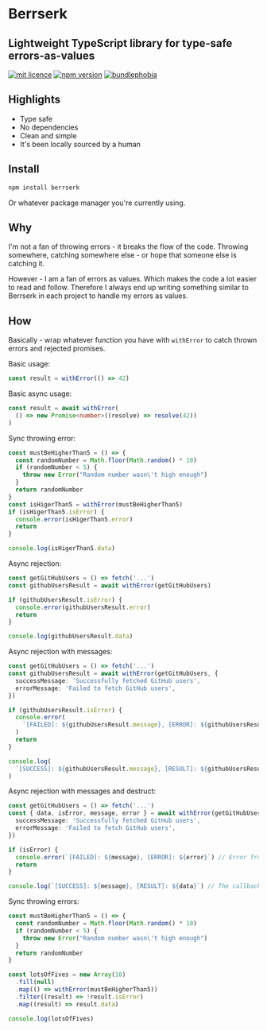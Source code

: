# Berrserk

## Lightweight TypeScript library for type-safe errors-as-values

[![mit licence](https://img.shields.io/dub/l/vibe-d.svg?style=for-the-badge)](https://github.com/ntwigs/berrserk/blob/main/LICENSE)
[![npm version](https://img.shields.io/npm/v/berrserk?style=for-the-badge)](https://www.npmjs.org/package/berrserk)
[![bundlephobia](https://img.shields.io/bundlephobia/minzip/berrserk?label=size&style=for-the-badge)](https://bundlephobia.com/result?p=berrserk)

## Highlights

- Type safe
- No dependencies
- Clean and simple
- It's been locally sourced by a human

## Install

```sh
npm install berrserk
```

Or whatever package manager you're currently using.

## Why

I'm not a fan of throwing errors - it breaks the flow of the code. Throwing somewhere, catching somewhere else - or hope that someone else is catching it.

However - I am a fan of errors as values. Which makes the code a lot easier to read and follow. Therefore I always end up writing something similar to Berrserk in each project to handle my errors as values.

## How

Basically - wrap whatever function you have with `withError` to catch thrown errors and rejected promises.

Basic usage:

```ts
const result = withError(() => 42)
```

Basic async usage:

```ts
const result = await withError(
  () => new Promise<number>((resolve) => resolve(42))
)
```

Sync throwing error:

```ts
const mustBeHigherThan5 = () => {
  const randomNumber = Math.floor(Math.random() * 10)
  if (randomNumber < 5) {
    throw new Error("Random number wasn\'t high enough")
  }
  return randomNumber
}
const isHigerThan5 = withError(mustBeHigherThan5)
if (isHigerThan5.isError) {
  console.error(isHigerThan5.error)
  return
}

console.log(isHigerThan5.data)
```

Async rejection:

```ts
const getGitHubUsers = () => fetch('...')
const githubUsersResult = await withError(getGitHubUsers)

if (githubUsersResult.isError) {
  console.error(githubUsersResult.error)
  return
}

console.log(githubUsersResult.data)
```

Async rejection with messages:

```ts
const getGitHubUsers = () => fetch('...')
const githubUsersResult = await withError(getGitHubUsers, {
  successMessage: 'Successfully fetched GitHub users',
  errorMessage: 'Failed to fetch GitHub users',
})

if (githubUsersResult.isError) {
  console.error(
    `[FAILED]: ${githubUsersResult.message}, [ERROR]: ${githubUsersResult.error}`
  )
  return
}

console.log(
  `[SUCCESS]: ${githubUsersResult.message}, [RESULT]: ${githubUsersResult.data}`
)
```

Async rejection with messages and destruct:

```ts
const getGitHubUsers = () => fetch('...')
const { data, isError, message, error } = await withError(getGitHubUsers, {
  successMessage: 'Successfully fetched GitHub users',
  errorMessage: 'Failed to fetch GitHub users',
})

if (isError) {
  console.error(`[FAILED]: ${message}, [ERROR]: ${error}`) // Error from fetching users
  return
}

console.log(`[SUCCESS]: ${message}, [RESULT]: ${data}`) // The callback result
```

Sync throwing errors:

```ts
const mustBeHigherThan5 = () => {
  const randomNumber = Math.floor(Math.random() * 10)
  if (randomNumber < 5) {
    throw new Error("Random number wasn\'t high enough")
  }
  return randomNumber
}

const lotsOfFives = new Array(10)
  .fill(null)
  .map(() => withError(mustBeHigherThan5))
  .filter((result) => !result.isError)
  .map((result) => result.data)

console.log(lotsOfFives)
```

